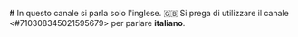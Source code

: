 **#** In questo canale si parla solo l'inglese.
🇬🇧 Si prega di utilizzare il canale <#710308345021595679> per parlare **italiano**.
